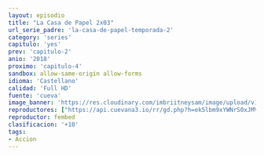 ```yaml
---
layout: episodio
title: "La Casa de Papel 2x03"
url_serie_padre: 'la-casa-de-papel-temporada-2'
category: 'series'
capitulo: 'yes'
prev: 'capitulo-2'
anio: '2018'
proximo: 'capitulo-4'
sandbox: allow-same-origin allow-forms
idioma: 'Castellano'
calidad: 'Full HD'
fuente: 'cueva'
image_banner: 'https://res.cloudinary.com/imbriitneysam/image/upload/v1546638641/casa-2-banner-min.jpg'
reproductores: ["https://api.cuevana3.io/rr/gd.php?h=ek5lbm9xYWNrS0xJMVp5b21KREk0dFBLbjVkaHhkRGdrOG1jbnBpUnhhS1YyWVdkb3FXbXVzdVlsWVY3dE0zWHFiVi9tV1BKc0tTWW1HeDNtcTJ2emJTU3FadVkyUT09"]
reproductor: fembed
clasificacion: '+10'
tags:
- Accion
---
```












